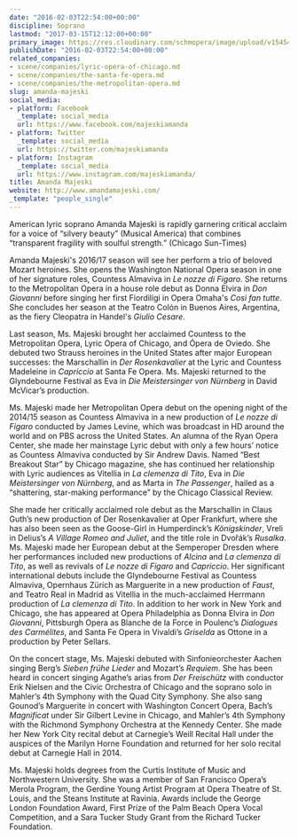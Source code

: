 ```yaml
---
date: "2016-02-03T22:54:00+00:00"
discipline: Soprano
lastmod: "2017-03-15T12:12:00+00:00"
primary_image: https://res.cloudinary.com/schmopera/image/upload/v1545409169/media/webhook-uploads/1489579951724/2017-03-15---Amanda-Majeski.jpg.jpg
publishDate: "2016-02-03T22:54:00+00:00"
related_companies:
- scene/companies/lyric-opera-of-chicago.md
- scene/companies/the-santa-fe-opera.md
- scene/companies/the-metropolitan-opera.md
slug: amanda-majeski
social_media:
- platform: Facebook
  _template: social_media
  url: https://www.facebook.com/majeskiamanda
- platform: Twitter
  _template: social_media
  url: https://twitter.com/majeskiamanda
- platform: Instagram
  _template: social_media
  url: https://www.instagram.com/majeskiamanda/
title: Amanda Majeski
website: http://www.amandamajeski.com/
_template: "people_single"
---
```


American lyric soprano Amanda Majeski is rapidly garnering critical acclaim for a voice of “silvery beauty” (Musical America) that combines “transparent fragility with soulful strength.” (Chicago Sun-Times)

Amanda Majeski's 2016/17 season will see her perform a trio of beloved Mozart heroines. She opens the Washington National Opera season in one of her signature roles, Countess Almaviva in *Le nozze di Figaro*. She returns to the Metropolitan Opera in a house role debut as Donna Elvira in *Don Giovanni* before singing her first Fiordiligi in Opera Omaha's *Così fan tutte*. She concludes her season at the Teatro Colón in Buenos Aires, Argentina, as the fiery Cleopatra in Handel's *Giulio Cesare*.

Last season, Ms. Majeski brought her acclaimed Countess to the Metropolitan Opera, Lyric Opera of Chicago, and Ópera de Oviedo. She debuted two Strauss heroines in the United States after major European successes: the Marschallin in *Der Rosenkavalier* at the Lyric and Countess Madeleine in *Capriccio* at Santa Fe Opera. Ms. Majeski returned to the Glyndebourne Festival as Eva in *Die Meistersinger von Nürnberg* in David McVicar’s production.
 
Ms. Majeski made her Metropolitan Opera debut on the opening night of the 2014/15 season as Countess Almaviva in a new production of *Le nozze di Figaro* conducted by James Levine, which was broadcast in HD around the world and on PBS across the United States. An alumna of the Ryan Opera Center, she made her mainstage Lyric debut with only a few hours’ notice as Countess Almaviva conducted by Sir Andrew Davis.  Named “Best Breakout Star” by Chicago magazine, she has continued her relationship with Lyric audiences as Vitellia in *La clemenza di Tito*, Eva in *Die Meistersinger von Nürnberg*, and as Marta in *The Passenger*, hailed as a “shattering, star-making performance” by the Chicago Classical Review.
 
She made her critically acclaimed role debut as the Marschallin in Claus Guth’s new production of Der Rosenkavalier at Oper Frankfurt, where she has also been seen as the Goose-Girl in Humperdinck’s *Königskinder*, Vreli in Delius’s *A Village Romeo and Juliet*, and the title role in Dvořák’s *Rusalka*. Ms. Majeski made her European debut at the Semperoper Dresden where her performances included new productions of *Alcina* and *La clemenza di Tito*, as well as revivals of *Le nozze di Figaro* and *Capriccio*.  Her significant international debuts include the Glyndebourne Festival as Countess Almaviva, Opernhaus Zürich as Marguerite in a new production of *Faust*, and Teatro Real in Madrid as Vitellia in the much-acclaimed Herrmann production of *La clemenza di Tito*. In addition to her work in New York and Chicago, she has appeared at Opera Philadelphia as Donna Elvira in *Don Giovanni*, Pittsburgh Opera as Blanche de la Force in Poulenc’s *Dialogues des Carmélites*, and Santa Fe Opera in Vivaldi’s *Griselda* as Ottone in a production by Peter Sellars.

On the concert stage, Ms. Majeski debuted with Sinfonieorchester Aachen singing Berg’s *Sieben frühe Lieder* and Mozart’s *Requiem*. She has been heard in concert singing Agathe’s arias from *Der Freischütz* with conductor Erik Nielsen and the Civic Orchestra of Chicago and the soprano solo in Mahler’s 4th Symphony with the Quad City Symphony. She also sang Gounod’s Marguerite in concert with Washington Concert Opera, Bach’s *Magnificat* under Sir Gilbert Levine in Chicago, and Mahler’s 4th Symphony with the Richmond Symphony Orchestra at the Kennedy Center. She made her New York City recital debut at Carnegie’s Weill Recital Hall under the auspices of the Marilyn Horne Foundation and returned for her solo recital debut at Carnegie Hall in 2014.
 
Ms. Majeski holds degrees from the Curtis Institute of Music and Northwestern University. She was a member of San Francisco Opera’s Merola Program, the Gerdine Young Artist Program at Opera Theatre of St. Louis, and the Steans Institute at Ravinia. Awards include the George London Foundation Award, First Prize of the Palm Beach Opera Vocal Competition, and a Sara Tucker Study Grant from the Richard Tucker Foundation.
